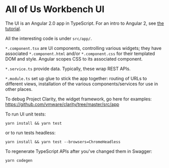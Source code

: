 # All of Us Workbench UI

The UI is an Angular 2.0 app in TypeScript. For an intro to Angular 2, see
[the tutorial](https://angular.io/docs/ts/latest/tutorial/).

All the interesting code is under `src/app/`.

`*.component.tsx` are UI components, controlling various widgets; they have
associated `*.component.html` and/or `*.component.css` for their templated DOM
and style. Angular scopes CSS to its associated component.

`*.service.ts` provide data. Typically, these wrap REST APIs.

`*.module.ts` set up glue to stick the app together: routing of URLs to
different views, installation of the various components/services for use in
other places.

To debug Project Clarity, the widget framework, go here for examples:
https://github.com/vmware/clarity/tree/master/src/app

To run UI unit tests:

`yarn install && yarn test`

or to run tests headless:

`yarn install && yarn test --browsers=ChromeHeadless`

To regenerate TypeScript APIs after you've changed them in Swagger:

`yarn codegen`
